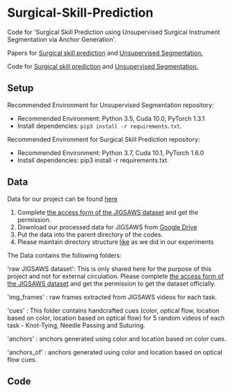 # Surgical-Skill-Prediction

Code for 'Surgical Skill Prediction using Unsupervised Surgical Instrument Segmentation via Anchor Generation'.

Papers for [Surgical skill prediction](https://arxiv.org/abs/2106.01035) and [Unsupervised Segmentation.](https://arxiv.org/abs/2008.11946)

Code for [Surgical skill prediction](https://github.com/Finspire13/Towards-Unified-Surgical-Skill-Assessment) and [Unsupervised Segmentation.](https://github.com/finspire13/agsd-surgical-instrument-segmentation)


## Setup

Recommended Environment for Unsupervised Segmentation repository: 

* Recommended Environment: Python 3.5, Cuda 10.0, PyTorch 1.3.1
* Install dependencies: `pip3 install -r requirements.txt`.

Recommended Environment for Surgical Skill Prediction repository: 

* Recommended Environment: Python 3.7, Cuda 10.1, PyTorch 1.6.0
* Install dependencies: pip3 install -r requirements.txt.


## Data
Data for our project can be found [here](https://drive.google.com/drive/folders/1-JY1BFskqhO-u-RJDk1cTsM1EgDzuwwF?usp=sharing)

 1. Complete [the access form of the JIGSAWS dataset](https://cs.jhu.edu/~los/jigsaws/info.php) and get the permission.
 2. Download our processed data for JIGSAWS from [Google Drive](https://drive.google.com/drive/folders/1-JY1BFskqhO-u-RJDk1cTsM1EgDzuwwF?usp=sharing)
 3. Put the data into the parent directory of the codes.
 4. Please maintain directory structure [like](https://drive.google.com/drive/folders/1-JY1BFskqhO-u-RJDk1cTsM1EgDzuwwF?usp=sharing) as we did in our experiments

The Data contains the following folders:

'raw JIGSAWS dataset': This is only shared here for the purpose of this project and not for external circulation. Please complete [the access form of the JIGSAWS    dataset](https://cs.jhu.edu/~los/jigsaws/info.php) and get the permission to get the dataset officially.
 
 'img_frames' : raw frames extracted from JIGSAWS videos for each task.
 
 'cues' : This folder contains handcrafted cues (color, optical flow, location based on color, location based on optical flow) for 5 random videos of each task - Knot-Tying, Needle Passing and Suturing.
 
 'anchors' : anchors generated using color and location based on color cues.
 
 'anchors_of' : anchors generated using color and location based on optical flow cues.
 
 
 ## Code
 
 


